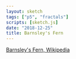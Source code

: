 ```yaml
---
layout: sketch
tags: ["p5", "fractals"]
scripts: [sketch.js]
date: "2018-12-25"
title: Barnsley's Fern
---
```


[Barnsley's Fern, Wikipedia](https://en.wikipedia.org/wiki/Barnsley_fern)


